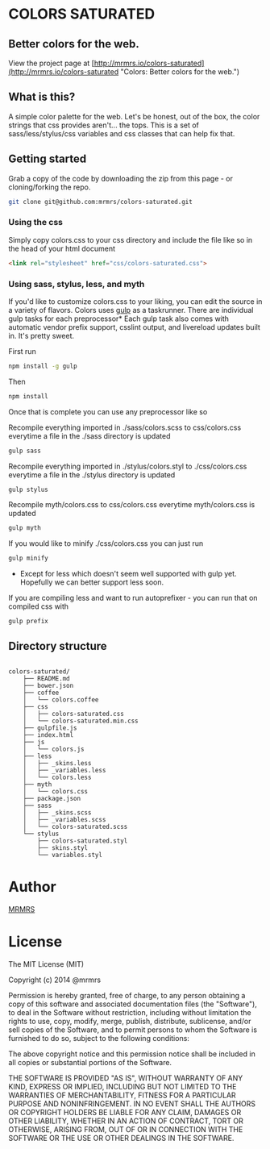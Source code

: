 # COLORS SATURATED

## Better colors for the web.

View the project page at [http://mrmrs.io/colors-saturated](http://mrmrs.io/colors-saturated "Colors: Better colors for the web.")

## What is this?

A simple color palette for the web. Let's be honest, out of the box, the color strings that css provides aren't... the tops.
This is a set of sass/less/stylus/css variables and css classes that can help fix that.

## Getting started

Grab a copy of the code by downloading the zip from this page - or cloning/forking the repo.
```bash
git clone git@github.com:mrmrs/colors-saturated.git
```

### Using the css
Simply copy colors.css to your css directory and include the file like so in the head of your html document

```html
<link rel="stylesheet" href="css/colors-saturated.css">
```

### Using sass, stylus, less, and myth

If you'd like to customize colors.css to your liking, you can edit the source in a variety of flavors.
Colors uses [gulp](http://gulpjs.com "GulpJs - A sweet js taskrunner") as a taskrunner.
There are individual gulp tasks for each preprocessor*
Each gulp task also comes with automatic vendor prefix support, csslint output, and livereload updates
built in.
It's pretty sweet.

First run

```bash
npm install -g gulp
```

Then

```bash
npm install
```

Once that is complete you can use any preprocessor like so

Recompile everything imported in ./sass/colors.scss to css/colors.css
everytime a file in the ./sass directory is updated
```bash
gulp sass
```

Recompile everything imported in ./stylus/colors.styl to ./css/colors.css
everytime a file in the ./stylus directory is updated
```bash
gulp stylus
```

Recompile myth/colors.css to css/colors.css everytime myth/colors.css is updated
```bash
gulp myth
```

If you would like to minify ./css/colors.css you can just run
```bash
gulp minify
```

* Except for less which doesn't seem well supported with gulp yet. Hopefully we can
better support less soon.

If you are compiling less and want to run autoprefixer - you can run that on compiled css with
```
gulp prefix
```

## Directory structure
```

colors-saturated/
    ├── README.md
    ├── bower.json
    ├── coffee
    │   └── colors.coffee
    ├── css
    │   ├── colors-saturated.css
    │   └── colors-saturated.min.css
    ├── gulpfile.js
    ├── index.html
    ├── js
    │   └── colors.js
    ├── less
    │   ├── _skins.less
    │   ├── _variables.less
    │   └── colors.less
    ├── myth
    │   └── colors.css
    ├── package.json
    ├── sass
    │   ├── _skins.scss
    │   ├── _variables.scss
    │   └── colors-saturated.scss
    └── stylus
        ├── colors-saturated.styl
        ├── skins.styl
        └── variables.styl

```

# Author
[MRMRS](http://mrmrs.cc "Adam Morse - Designer + Developer in SF")


# License

The MIT License (MIT)

Copyright (c) 2014 @mrmrs

Permission is hereby granted, free of charge, to any person obtaining a copy
of this software and associated documentation files (the "Software"), to deal
in the Software without restriction, including without limitation the rights
to use, copy, modify, merge, publish, distribute, sublicense, and/or sell
copies of the Software, and to permit persons to whom the Software is
furnished to do so, subject to the following conditions:

The above copyright notice and this permission notice shall be included in
all copies or substantial portions of the Software.

THE SOFTWARE IS PROVIDED "AS IS", WITHOUT WARRANTY OF ANY KIND, EXPRESS OR
IMPLIED, INCLUDING BUT NOT LIMITED TO THE WARRANTIES OF MERCHANTABILITY,
FITNESS FOR A PARTICULAR PURPOSE AND NONINFRINGEMENT. IN NO EVENT SHALL THE
AUTHORS OR COPYRIGHT HOLDERS BE LIABLE FOR ANY CLAIM, DAMAGES OR OTHER
LIABILITY, WHETHER IN AN ACTION OF CONTRACT, TORT OR OTHERWISE, ARISING FROM,
OUT OF OR IN CONNECTION WITH THE SOFTWARE OR THE USE OR OTHER DEALINGS IN
THE SOFTWARE.


